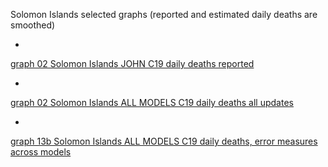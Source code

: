 Solomon Islands selected graphs (reported and estimated daily deaths are smoothed) 

*

[graph 02 Solomon Islands JOHN C19 daily deaths reported](https://github.com/pourmalek/CovidLongitudinal/blob/main/output/countries/Solomon%20Islands/graph%2002%20Solomon%20Islands%20JOHN%20C19%20daily%20deaths%20reported.pdf)


*

[graph 02 Solomon Islands ALL MODELS C19 daily deaths all updates](https://github.com/pourmalek/CovidLongitudinal/blob/main/output/countries/Solomon%20Islands/graph%2002%20Solomon%20Islands%20ALL%20MODELS%20C19%20daily%20deaths%20all%20updates.pdf)


*

[graph 13b Solomon Islands ALL MODELS C19 daily deaths, error measures across models](https://github.com/pourmalek/CovidLongitudinal/blob/main/output/countries/Solomon%20Islands/graph%2013b%20Solomon%20Islands%20ALL%20MODELS%20C19%20daily%20deaths%2C%20error%20measures%20across%20models.pdf)

